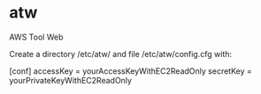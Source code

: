 # atw
AWS Tool Web

Create a directory /etc/atw/ and file /etc/atw/config.cfg with:

[conf]
accessKey = yourAccessKeyWithEC2ReadOnly
secretKey = yourPrivateKeyWithEC2ReadOnly
